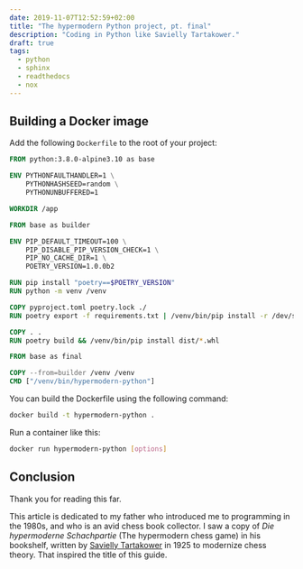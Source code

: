 ```yaml
--- 
date: 2019-11-07T12:52:59+02:00
title: "The hypermodern Python project, pt. final"
description: "Coding in Python like Savielly Tartakower."
draft: true
tags:
  - python
  - sphinx
  - readthedocs
  - nox
---
```


## Building a Docker image

Add the following `Dockerfile` to the root of your project:

```Dockerfile
FROM python:3.8.0-alpine3.10 as base

ENV PYTHONFAULTHANDLER=1 \
    PYTHONHASHSEED=random \
    PYTHONUNBUFFERED=1

WORKDIR /app

FROM base as builder

ENV PIP_DEFAULT_TIMEOUT=100 \
    PIP_DISABLE_PIP_VERSION_CHECK=1 \
    PIP_NO_CACHE_DIR=1 \
    POETRY_VERSION=1.0.0b2

RUN pip install "poetry==$POETRY_VERSION"
RUN python -m venv /venv

COPY pyproject.toml poetry.lock ./
RUN poetry export -f requirements.txt | /venv/bin/pip install -r /dev/stdin

COPY . .
RUN poetry build && /venv/bin/pip install dist/*.whl

FROM base as final

COPY --from=builder /venv /venv
CMD ["/venv/bin/hypermodern-python"]
```

You can build the Dockerfile using the following command:

```sh
docker build -t hypermodern-python .
```

Run a container like this:

```sh
docker run hypermodern-python [options]
```

## Conclusion

Thank you for reading this far.

This article is dedicated to my father who introduced me to programming in the
1980s, and who is an avid chess book collector. I saw a copy of *Die
hypermoderne Schachpartie* (The hypermodern chess game) in his bookshelf,
written by [Savielly
Tartakower](https://en.wikipedia.org/wiki/Savielly_Tartakower) in 1925 to
modernize chess theory. That inspired the title of this guide.
